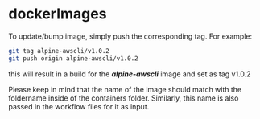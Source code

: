 # dockerImages

To update/bump image, simply push the corresponding tag.
For example:

```bash
git tag alpine-awscli/v1.0.2
git push origin alpine-awscli/v1.0.2
```

this will result in a build for the ***alpine-awscli*** image and set as tag v1.0.2

Please keep in mind that the name of the image should match with the foldername inside of the containers folder.
Similarly, this name is also passed in the workflow files for it as input.
